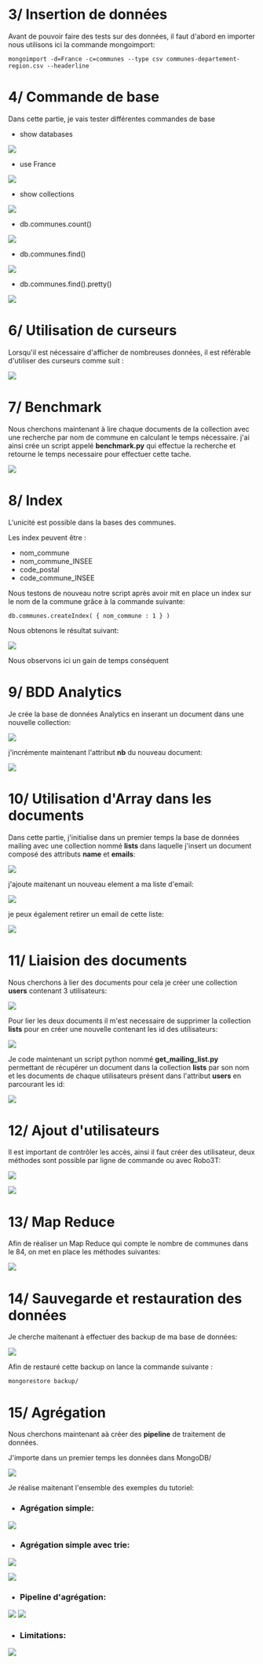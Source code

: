 # 3/ Insertion de données

Avant de pouvoir faire des tests sur des données, il faut d'abord en importer nous utilisons ici la commande mongoimport:

```shell
mongoimport -d=France -c=communes --type csv communes-departement-region.csv --headerline
```

# 4/ Commande de base

Dans cette partie, je vais tester différentes commandes de base

* show databases

![](captures/show_databases.png)

* use France

![](captures/use_France.png)

* show collections

![](captures/show_collections.png)

* db.communes.count()

![](captures/db_communes_count.png)

* db.communes.find()

![](captures/db_communes_find.png)

* db.communes.find().pretty()

![](captures/db_communes_find_pretty.png)

# 6/ Utilisation de curseurs

Lorsqu'il est nécessaire d'afficher de nombreuses données, il est référable d'utiliser des curseurs comme suit :

![](captures/studio3_while.png)

# 7/ Benchmark

Nous cherchons maintenant à lire chaque documents de la collection avec une recherche par nom de commune en calculant le temps nécessaire. j'ai ainsi crée un script appelé **benchmark.py** qui effectue la recherche et retourne le temps necessaire pour effectuer cette tache.

![](captures/benchmarkQ7.png)

# 8/ Index

L'unicité est possible dans la bases des communes.

Les index peuvent être :

* nom_commune
* nom_commune_INSEE
* code_postal
* code_commune_INSEE

Nous testons de nouveau notre script après avoir mit en place un index sur le nom de la commune grâce à la commande suivante:

```shell
db.communes.createIndex( { nom_commune : 1 } )
```
Nous obtenons le résultat suivant:

![](captures/benchmarkQ8.png)

Nous observons ici un gain de temps conséquent

# 9/ BDD Analytics

Je crée la base de données Analytics en inserant un document dans une nouvelle collection:

![](captures/mise_en_place_analytics.png)

j'incrémente maintenant l'attribut **nb** du nouveau document:

![](captures/inc_Q9.png)


# 10/ Utilisation d'Array dans les documents

Dans cette partie, j'initialise dans un premier temps la base de données mailing avec une collection nommé **lists** dans laquelle j'insert un document composé des attributs **name** et **emails**:

![](captures/Q10_init.png)

j'ajoute maitenant un nouveau element a ma liste d'email:

![](captures/Q10_push.png)

je peux également retirer un email de cette liste:

![](captures/Q10_pull.png)

# 11/ Liaision des documents

Nous cherchons à lier des documents pour cela je créer une collection **users** contenant 3 utilisateurs:

![](captures/11_init.png)

Pour lier les deux documents il m'est necessaire de supprimer la collection **lists** pour en créer une nouvelle contenant les id des utilisateurs:

![](captures/Q11_lists.png)

Je code maintenant un script python nommé **get_mailing_list.py** permettant de récupérer un document dans la collection **lists** par son nom et les documents de chaque utilisateurs présent dans l'attribut **users** en parcourant les id:

![](captures/Q11_py.png)

# 12/ Ajout d'utilisateurs

Il est important de contrôler les accès, ainsi il faut créer des utilisateur, deux méthodes sont possible par ligne de commande ou avec Robo3T:

![](captures/Q12_new_user.png)

![](captures/user_analytics.png)

# 13/ Map Reduce

Afin de réaliser un Map Reduce qui compte le nombre de communes dans le 84, on met en place les méthodes suivantes:

![](captures/Q13_map_reduce.png)

# 14/ Sauvegarde et restauration des données

Je cherche maitenant à effectuer des backup de ma base de données:

![](captures/Q14_backup.png)

Afin de restauré cette backup on lance la commande suivante :
```shell
mongorestore backup/
```

# 15/ Agrégation

Nous cherchons maintenant aà créer des **pipeline** de traitement de données.

J'importe dans un premier temps les données dans MongoDB/

![](captures/Q15_import.png)

Je réalise maitenant l'ensemble des exemples du tutoriel:

* ### **Agrégation simple:**

![](captures/q15_aggreg_simple.png)

* ### **Agrégation simple avec trie:**

![](captures/q15_aggreg_simple_trier.png)

![](captures/q15_aggreg_simple_match.png)

* ### **Pipeline d'agrégation:**

![](captures/q15_pipeline_p1.png)
![](captures/q15_pipeline_p2.png)

* ### **Limitations:**

![](captures/q15_limitations.png)
